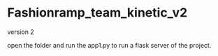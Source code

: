 # Fashionramp_team_kinetic_v2
version 2

open the folder and run the app1.py to run a flask server of the project.
